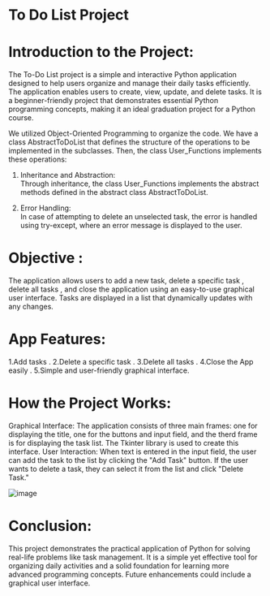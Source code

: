 # To Do List Project

# Introduction to the Project:

The To-Do List project is a simple and interactive Python application designed to help users organize and manage their daily tasks efficiently. The application enables users to create, view, update, and delete tasks. It is a beginner-friendly project that demonstrates essential Python programming concepts, making it an ideal graduation project for a Python course.


We utilized Object-Oriented Programming to organize the code. We have a class AbstractToDoList that defines the structure of the operations to be implemented in the subclasses. Then, the class User_Functions implements these operations:

  1. Inheritance and Abstraction:  
       Through inheritance, the class User_Functions implements the abstract methods defined in the abstract class AbstractToDoList.
     
  2. Error Handling:  
       In case of attempting to delete an unselected task, the error is handled using try-except, where an error message is displayed to the user.


# Objective :
The application allows users to add a new task, delete a specific task , delete all tasks , and close the application using an easy-to-use graphical user interface. Tasks are displayed in a list that dynamically updates with any changes.

# App Features:
1.Add tasks .
2.Delete a specific task .
3.Delete all tasks .
4.Close the App easily .
5.Simple and user-friendly graphical interface.

# How the Project Works:
Graphical Interface: The application consists of three main frames: one for displaying the title, one for the buttons and input field, and the therd frame is for displaying the task list. The Tkinter library is used to create this interface.
User Interaction: When text is entered in the input field, the user can add the task to the list by clicking the "Add Task" button. If the user wants to delete a task, they can select it from the list and click "Delete Task." 

![image](https://github.com/user-attachments/assets/f670a2a5-b703-4653-9adf-ee3b727f2578)


# Conclusion:
This project demonstrates the practical application of Python for solving real-life problems like task management. It is a simple yet effective tool for organizing daily activities and a solid foundation for learning more advanced programming concepts. Future enhancements could include a graphical user interface.




